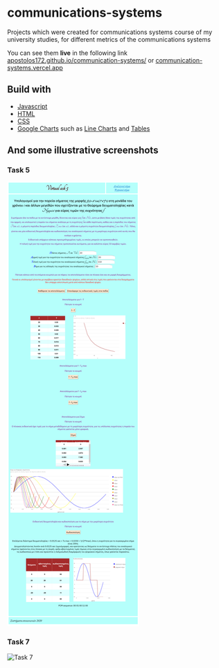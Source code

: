 # communications-systems
Projects which were created for communications systems course of my university studies, for different metrics of the communications systems

You can see them <b>live</b> in the following link [apostolos172.github.io/communication-systems/](https://apostolos172.github.io/communication-systems/) or [communication-systems.vercel.app](https://communication-systems.vercel.app/)

## Build with
- [Javascript](https://developer.mozilla.org/en-US/docs/Web/JavaScript)
- [HTML](https://developer.mozilla.org/en-US/docs/Web/HTML)
- [CSS](https://developer.mozilla.org/en-US/docs/Web/CSS/Reference)
- [Google Charts](https://developers.google.com/chart/interactive/docs) such as [Line Charts](https://developers.google.com/chart/interactive/docs/gallery/linechart) and [Tables](https://developers.google.com/chart/interactive/docs/gallery/table)

## And some illustrative screenshots

### Task 5
![Task 5](https://github.com/Apostolos172/communication-systems/blob/master/screenshots/Screenshot_Virtual_ask_5.png?raw=true)
### Task 7
![Task 7](https://github.com/Apostolos172/communication-systems/blob/master/screenshots/Screenshot_Virtual_ask_7.png?raw=true)   

